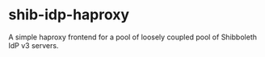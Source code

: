 # shib-idp-haproxy
A simple haproxy frontend for a pool of loosely coupled pool of Shibboleth IdP v3 servers.
